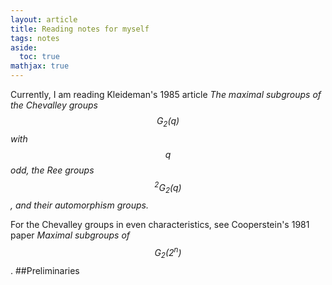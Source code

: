 ```yaml
---
layout: article
title: Reading notes for myself
tags: notes
aside:
  toc: true
mathjax: true
---
```

Currently, I am reading Kleideman's 1985 article *The maximal subgroups of the Chevalley groups $$G_2(q)$$ with $$q$$ odd, the Ree groups $$^2G_2(q)$$, and their automorphism groups.*
<!--more-->

For the Chevalley groups in even characteristics, see Cooperstein's 1981 paper *Maximal subgroups of $$G_2(2^n)$$*.
##Preliminaries
